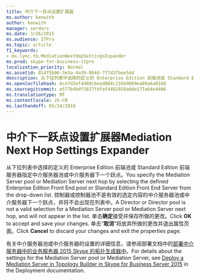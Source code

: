 ```yaml
---
title: 中介下一跃点设置扩展器
ms.author: kenwith
author: kenwith
manager: serdars
ms.date: 3/26/2015
ms.audience: ITPro
ms.topic: article
f1_keywords:
- ms.lync.tb.MediationNextHopSettingsExpander
ms.prod: skype-for-business-itpro
localization_priority: Normal
ms.assetid: 814f5b06-3e5a-4a39-804d-7f7d3fbee54d
description: 从下拉列表中选择的定义的 Enterprise Edition 前端池或 Standard Edition 前端服务器指定中介服务器池或中介服务器下一个跃点。 控制器或控制器池不是有效的选定内容的中介服务器池或中介服务器下一个跃点，并将不会出现在列表中。 单击确定接受并保存更改。 单击取消以放弃更改并退出属性页。
ms.openlocfilehash: bce7d3ef4d89cbead084c216b9069ea09a6a0188
ms.sourcegitcommit: e577b4bdf3827fdfaf4482928adde177a64e4406
ms.translationtype: MT
ms.contentlocale: zh-CN
ms.lasthandoff: 05/24/2018
---
```

# <a name="mediation-next-hop-settings-expander"></a><span data-ttu-id="fee29-106">中介下一跃点设置扩展器</span><span class="sxs-lookup"><span data-stu-id="fee29-106">Mediation Next Hop Settings Expander</span></span>
 
<span data-ttu-id="fee29-107">从下拉列表中选择的定义的 Enterprise Edition 前端池或 Standard Edition 前端服务器指定中介服务器池或中介服务器下一个跃点。</span><span class="sxs-lookup"><span data-stu-id="fee29-107">You specify the Mediation Server pool or Mediation Server next hop by selecting the defined Enterprise Edition Front End pool or Standard Edition Front End Server from the drop-down list.</span></span> <span data-ttu-id="fee29-108">控制器或控制器池不是有效的选定内容的中介服务器池或中介服务器下一个跃点，并将不会出现在列表中。</span><span class="sxs-lookup"><span data-stu-id="fee29-108">A Director or Director pool is not a valid selection for a Mediation Server pool or Mediation Server next hop, and will not appear in the list.</span></span> <span data-ttu-id="fee29-109">单击**确定**接受并保存所做的更改。</span><span class="sxs-lookup"><span data-stu-id="fee29-109">Click **OK** to accept and save your changes.</span></span> <span data-ttu-id="fee29-110">单击“**取消**”将放弃所做的更改并退出属性页面。</span><span class="sxs-lookup"><span data-stu-id="fee29-110">Click **Cancel** to discard your changes and exit the properties page.</span></span>
  
<span data-ttu-id="fee29-111">有关中介服务器池或中介服务器的设置的详细信息，请参阅部署文档中的[部署中介服务器中的业务服务器 2015 Skype 的拓扑生成器中](../../deploy/deploy-enterprise-voice/deploy-a-mediation-server.md)。</span><span class="sxs-lookup"><span data-stu-id="fee29-111">For details about the settings for the Mediation Server pool or Mediation Server, see [Deploy a Mediation Server in Topology Builder in Skype for Business Server 2015](../../deploy/deploy-enterprise-voice/deploy-a-mediation-server.md) in the Deployment documentation.</span></span>
  

